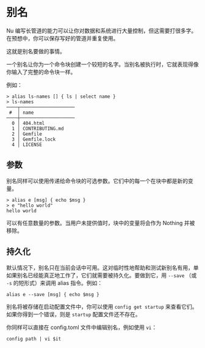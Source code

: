 # 别名

Nu 编写长管道的能力可以让你对数据和系统进行大量控制，但这需要打很多字。在预想中，你可以保存写好的管道并重复使用。

这就是别名要做的事情。

一个别名让你为一个命令块创建一个较短的名字。当别名被执行时，它就表现得像你输入了完整的命令块一样。

例如：

```
> alias ls-names [] { ls | select name }
> ls-names
────┬────────────────────
 #  │ name
────┼────────────────────
  0 │ 404.html
  1 │ CONTRIBUTING.md
  2 │ Gemfile
  3 │ Gemfile.lock
  4 │ LICENSE
```

## 参数

别名同样可以使用传递给命令块的可选参数。它们中的每一个在块中都是新的变量。

```
> alias e [msg] { echo $msg }
> e "hello world"
hello world
```

可以有任意数量的参数。当用户未提供值时，块中的变量将会作为 Nothing 并被移除。

## 持久化

默认情况下，别名只在当前会话中可用。这对临时性地帮助和测试新别名有用，单如果别名已经能真正地工作了，它们就需要被持久化。要做到它，用 `--save` （或 `-s` 的短形式）来调用 alias 指令。例如：

```
alias e --save [msg] { echo $msg }
```

别名将被存储在启动配置文件中，你可以使用 `config get startup` 来查看它们。如果你得到一个错误，则是 `startup` 配置文件还不存在。

你同样可以直接在 config.toml 文件中编辑别名，例如使用 `vi`：

```
config path | vi $it
```
